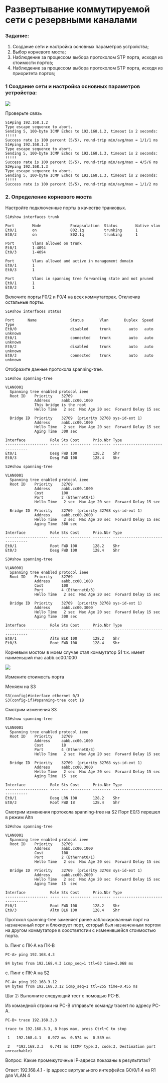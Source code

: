 #  Развертывание коммутируемой сети с резервными каналами

###  Задание:

  1. Создание сети и настройка основных параметров устройства;
  2. Выбор корневого моста;
  3. Наблюдение за процессом выбора протоколом STP порта, исходя из стоимости портов;
  4. Наблюдение за процессом выбора протоколом STP порта, исходя из приоритета портов;
  
### 1 Cоздание сети и настройка основных параметров устройства:

![](netmap2.jpg)

 Проверьте связь

```
S1#ping 192.168.1.2
Type escape sequence to abort.
Sending 5, 100-byte ICMP Echos to 192.168.1.2, timeout is 2 seconds:
!!!!!
Success rate is 100 percent (5/5), round-trip min/avg/max = 1/1/1 ms
S1#ping 192.168.1.3
Type escape sequence to abort.
Sending 5, 100-byte ICMP Echos to 192.168.1.3, timeout is 2 seconds:
!!!!!
Success rate is 100 percent (5/5), round-trip min/avg/max = 4/5/6 ms
S2#ping 192.168.1.3
Type escape sequence to abort.
Sending 5, 100-byte ICMP Echos to 192.168.1.3, timeout is 2 seconds:
!!!!!
Success rate is 100 percent (5/5), round-trip min/avg/max = 1/1/2 ms
```
### 2.	Определение корневого моста


Настройте подключенные порты в качестве транковых.
```
S1#show interfaces trunk

Port        Mode             Encapsulation  Status        Native vlan
Et0/1       on               802.1q         trunking      1
Et0/3       on               802.1q         trunking      1

Port        Vlans allowed on trunk
Et0/1       1-4094
Et0/3       1-4094

Port        Vlans allowed and active in management domain
Et0/1       1
Et0/3       1

Port        Vlans in spanning tree forwarding state and not pruned
Et0/1       1
Et0/3       1

```

Включите порты F0/2 и F0/4 на всех коммутаторах. Отключив остальные порты.
```
S1#show interfaces status

Port      Name               Status       Vlan       Duplex  Speed Type
Et0/0                        disabled     trunk        auto   auto unknown
Et0/1                        connected    trunk        auto   auto unknown
Et0/2                        disabled     trunk        auto   auto unknown
Et0/3                        connected    trunk        auto   auto unknown
```


Отобразите данные протокола spanning-tree.
```
S1#show spanning-tree

VLAN0001
  Spanning tree enabled protocol ieee
  Root ID    Priority    32769
             Address     aabb.cc00.1000
             This bridge is the root
             Hello Time   2 sec  Max Age 20 sec  Forward Delay 15 sec

  Bridge ID  Priority    32769  (priority 32768 sys-id-ext 1)
             Address     aabb.cc00.1000
             Hello Time   2 sec  Max Age 20 sec  Forward Delay 15 sec
             Aging Time  300 sec

Interface           Role Sts Cost      Prio.Nbr Type
------------------- ---- --- --------- -------- --------------------------------
Et0/1               Desg FWD 100       128.2    Shr
Et0/3               Desg FWD 100       128.4    Shr 
```
```
S2#show spanning-tree

VLAN0001
  Spanning tree enabled protocol ieee
  Root ID    Priority    32769
             Address     aabb.cc00.1000
             Cost        100
             Port        2 (Ethernet0/1)
             Hello Time   2 sec  Max Age 20 sec  Forward Delay 15 sec

  Bridge ID  Priority    32769  (priority 32768 sys-id-ext 1)
             Address     aabb.cc00.2000
             Hello Time   2 sec  Max Age 20 sec  Forward Delay 15 sec
             Aging Time  300 sec

Interface           Role Sts Cost      Prio.Nbr Type
------------------- ---- --- --------- -------- --------------------------------
Et0/1               Root FWD 100       128.2    Shr
Et0/3               Desg FWD 100       128.4    Shr 
```
```
S3#show spanning-tree

VLAN0001
  Spanning tree enabled protocol ieee
  Root ID    Priority    32769
             Address     aabb.cc00.1000
             Cost        100
             Port        4 (Ethernet0/3)
             Hello Time   2 sec  Max Age 20 sec  Forward Delay 15 sec

  Bridge ID  Priority    32769  (priority 32768 sys-id-ext 1)
             Address     aabb.cc00.3000
             Hello Time   2 sec  Max Age 20 sec  Forward Delay 15 sec
             Aging Time  300 sec

Interface           Role Sts Cost      Prio.Nbr Type
------------------- ---- --- --------- -------- --------------------------------
Et0/1               Altn BLK 100       128.2    Shr
Et0/3               Root FWD 100       128.4    Shr 
```
Корневым мостом в моем случае стал коммутатор S1 т.к. имеет наименьший mac aabb.cc00.1000

![](spanning-tree1.jpg)

Измените стоимость порта

Меняем на S3
```
S3(config)#interface ethernet 0/3
S3(config-if)#spanning-tree cost 18
```
Смотрим изменения S3
```
S3#show spanning-tree

VLAN0001
  Spanning tree enabled protocol ieee
  Root ID    Priority    32769
             Address     aabb.cc00.1000
             Cost        18
             Port        4 (Ethernet0/3)
             Hello Time   2 sec  Max Age 20 sec  Forward Delay 15 sec

  Bridge ID  Priority    32769  (priority 32768 sys-id-ext 1)
             Address     aabb.cc00.3000
             Hello Time   2 sec  Max Age 20 sec  Forward Delay 15 sec
             Aging Time  15  sec

Interface           Role Sts Cost      Prio.Nbr Type
------------------- ---- --- --------- -------- --------------------------------
Et0/1               Desg LRN 100       128.2    Shr
Et0/3               Root FWD 18        128.4    Shr 
```
Смотрим изменения  протокола spanning-tree на S2
Порт E0/3 перешел в режим Altn
```
S2#show spanning-tree

VLAN0001
  Spanning tree enabled protocol ieee
  Root ID    Priority    32769
             Address     aabb.cc00.1000
             Cost        100
             Port        2 (Ethernet0/1)
             Hello Time   2 sec  Max Age 20 sec  Forward Delay 15 sec

  Bridge ID  Priority    32769  (priority 32768 sys-id-ext 1)
             Address     aabb.cc00.2000
             Hello Time   2 sec  Max Age 20 sec  Forward Delay 15 sec
             Aging Time  15  sec

Interface           Role Sts Cost      Prio.Nbr Type
------------------- ---- --- --------- -------- --------------------------------
Et0/1               Root FWD 100       128.2    Shr
Et0/3               Altn BLK 100       128.4    Shr 
```
Протокол spanning-tree заменяет ранее заблокированный порт на назначенный порт и блокирует порт, который был назначенным портом на другом коммутаторе в соостветстии с изменившейся стоимостью порта.

b. Пинг с ПК-A на ПК-B
```
PC-A> ping 192.168.4.3

84 bytes from 192.168.4.3 icmp_seq=1 ttl=63 time=2.068 ms
```

c. Пинг с ПК-A на S2
```
PC-A> ping 192.168.3.12
84 bytes from 192.168.3.12 icmp_seq=1 ttl=255 time=0.455 ms
```

Шаг 2: Выполните следующий тест с помощью PC-B.

Из командной строки на PC-B отправьте команду tracert по адресу PC-A.
```
PC-B> trace 192.168.3.3

trace to 192.168.3.3, 8 hops max, press Ctrl+C to stop

 1   192.168.4.1   0.972 ms  0.574 ms  0.539 ms
 
 2   *192.168.3.3   0.741 ms (ICMP type:3, code:3, Destination port unreachable)
``` 
Вопрос: Какие промежуточные IP-адреса показаны в результатах?

Ответ: 192.168.4.1 - ip адресс виртуального интерфейса G0/0/1.4 на R1 для VLAN 4
